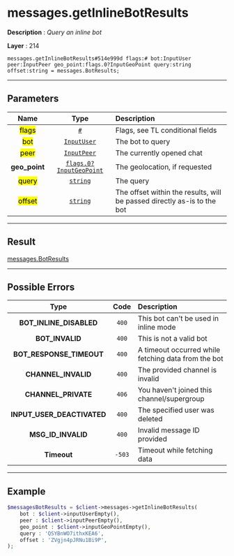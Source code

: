 # messages.getInlineBotResults

**Description** : *Query an inline bot*

**Layer** : 214

```tl
messages.getInlineBotResults#514e999d flags:# bot:InputUser peer:InputPeer geo_point:flags.0?InputGeoPoint query:string offset:string = messages.BotResults;
```

---

## Parameters

| Name | Type | Description |
| :---: | :---: | :--- |
| <mark>flags</mark> | [`#`](type/#) | Flags, see TL conditional fields |
| <mark>bot</mark> | [`InputUser`](type/InputUser) | The bot to query |
| <mark>peer</mark> | [`InputPeer`](type/InputPeer) | The currently opened chat |
| **geo_point** | [`flags.0?InputGeoPoint`](type/InputGeoPoint) | The geolocation, if requested |
| <mark>query</mark> | [`string`](type/string) | The query |
| <mark>offset</mark> | [`string`](type/string) | The offset within the results, will be passed directly as-is to the bot |

---

## Result

[messages.BotResults](type/messages.BotResults)

---

## Possible Errors

| Type | Code | Description |
| :---: | :---: | :--- |
| **BOT_INLINE_DISABLED** | `400` | This bot can't be used in inline mode |
| **BOT_INVALID** | `400` | This is not a valid bot |
| **BOT_RESPONSE_TIMEOUT** | `400` | A timeout occurred while fetching data from the bot |
| **CHANNEL_INVALID** | `400` | The provided channel is invalid |
| **CHANNEL_PRIVATE** | `406` | You haven't joined this channel/supergroup |
| **INPUT_USER_DEACTIVATED** | `400` | The specified user was deleted |
| **MSG_ID_INVALID** | `400` | Invalid message ID provided |
| **Timeout** | `-503` | Timeout while fetching data |

---

## Example

```php
$messagesBotResults = $client->messages->getInlineBotResults(
	bot : $client->inputUserEmpty(),
	peer : $client->inputPeerEmpty(),
	geo_point : $client->inputGeoPointEmpty(),
	query : 'QSYBnWO7ithxKEA6',
	offset : 'ZVgjn4pJRNu1Bi9P',
);
```